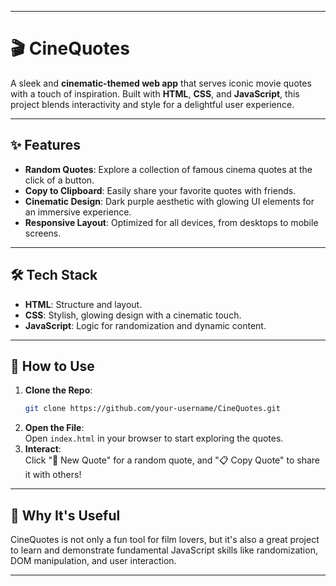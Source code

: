 
---

# 🎬 **CineQuotes**  

A sleek and **cinematic-themed web app** that serves iconic movie quotes with a touch of inspiration. Built with **HTML**, **CSS**, and **JavaScript**, this project blends interactivity and style for a delightful user experience.  

---

## ✨ Features  
- **Random Quotes**: Explore a collection of famous cinema quotes at the click of a button.  
- **Copy to Clipboard**: Easily share your favorite quotes with friends.  
- **Cinematic Design**: Dark purple aesthetic with glowing UI elements for an immersive experience.  
- **Responsive Layout**: Optimized for all devices, from desktops to mobile screens.  

---

## 🛠️ Tech Stack  
- **HTML**: Structure and layout.  
- **CSS**: Stylish, glowing design with a cinematic touch.  
- **JavaScript**: Logic for randomization and dynamic content.  

---

## 🚀 How to Use  
1. **Clone the Repo**:  
   ```bash
   git clone https://github.com/your-username/CineQuotes.git
   ```  
2. **Open the File**:  
   Open `index.html` in your browser to start exploring the quotes.  
3. **Interact**:  
   Click "🎥 New Quote" for a random quote, and "📋 Copy Quote" to share it with others!

---

## 🌟 Why It's Useful  
CineQuotes is not only a fun tool for film lovers, but it's also a great project to learn and demonstrate fundamental JavaScript skills like randomization, DOM manipulation, and user interaction.  

---
